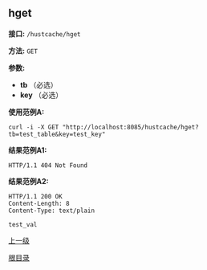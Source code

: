 ## hget ##

**接口:** `/hustcache/hget`

**方法:** `GET`

**参数:** 

*  **tb** （必选）  
*  **key** （必选）  

**使用范例A:**

    curl -i -X GET "http://localhost:8085/hustcache/hget?tb=test_table&key=test_key"

**结果范例A1:**

	HTTP/1.1 404 Not Found

**结果范例A2:**

	HTTP/1.1 200 OK
	Content-Length: 8
	Content-Type: text/plain

	test_val

[上一级](../hustcache.md)

[根目录](../../../index.md)